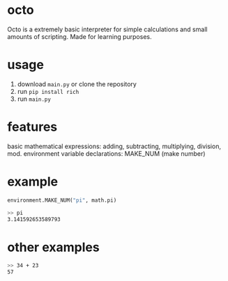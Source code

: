 # octo
Octo is a extremely basic interpreter for simple calculations and small amounts of scripting. Made for learning purposes.

# usage
1. download `main.py` or clone the repository
2. run `pip install rich`
3. run `main.py`

# features
basic mathematical expressions: adding, subtracting, multiplying, division, mod.
environment variable declarations: MAKE_NUM (make number)

# example
```py
environment.MAKE_NUM("pi", math.pi)
```
```bash
>> pi
3.141592653589793
```
# other examples
```bash
>> 34 + 23
57
```
